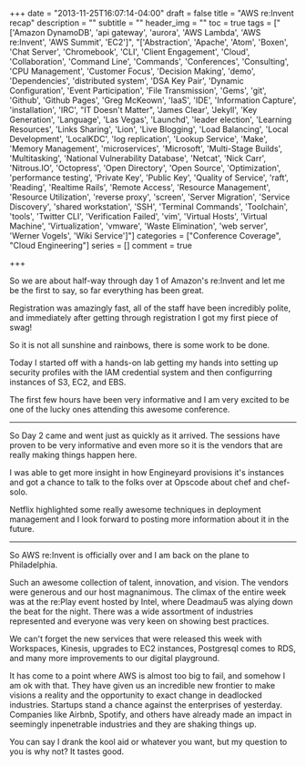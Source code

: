 +++
date = "2013-11-25T16:07:14-04:00"
draft = false
title = "AWS re:Invent recap"
description = ""
subtitle = ""
header_img = ""
toc = true
tags = ["['Amazon DynamoDB', 'api gateway', 'aurora', 'AWS Lambda', 'AWS re:Invent', 'AWS Summit', 'EC2']", "['Abstraction', 'Apache', 'Atom', 'Boxen', 'Chat Server', 'Chromebook', 'CLI', 'Client Engagement', 'Cloud', 'Collaboration', 'Command Line', 'Commands', 'Conferences', 'Consulting', 'CPU Management', 'Customer Focus', 'Decision Making', 'demo', 'Dependencies', 'distributed system', 'DSA Key Pair', 'Dynamic Configuration', 'Event Participation', 'File Transmission', 'Gems', 'git', 'Github', 'Github Pages', 'Greg McKeown', 'IaaS', 'IDE', 'Information Capture', 'installation', 'IRC', "IT Doesn't Matter", 'James Clear', 'Jekyll', 'Key Generation', 'Language', 'Las Vegas', 'Launchd', 'leader election', 'Learning Resources', 'Links Sharing', 'Lion', 'Live Blogging', 'Load Balancing', 'Local Development', 'LocalKDC', 'log replication', 'Lookup Service', 'Make', 'Memory Management', 'microservices', 'Microsoft', 'Multi-Stage Builds', 'Multitasking', 'National Vulnerability Database', 'Netcat', 'Nick Carr', 'Nitrous.IO', 'Octopress', 'Open Directory', 'Open Source', 'Optimization', 'performance testing', 'Private Key', 'Public Key', 'Quality of Service', 'raft', 'Reading', 'Realtime Rails', 'Remote Access', 'Resource Management', 'Resource Utilization', 'reverse proxy', 'screen', 'Server Migration', 'Service Discovery', 'shared workstation', 'SSH', 'Terminal Commands', 'Toolchain', 'tools', 'Twitter CLI', 'Verification Failed', 'vim', 'Virtual Hosts', 'Virtual Machine', 'Virtualization', 'vmware', 'Waste Elimination', 'web server', 'Werner Vogels', 'Wiki Service']"]
categories = ["Conference Coverage", "Cloud Engineering"]
series = []
comment = true

+++

So we are about half-way through day 1 of Amazon's re:Invent and let me be the first to say, so far everything has been great.

Registration was amazingly fast, all of the staff have been incredibly polite, and immediately after getting through registration I got my first piece of swag!

So it is not all sunshine and rainbows, there is some work to be done.

Today I started off with a hands-on lab getting my hands into setting up security profiles with the IAM credential system
and then configurring instances of S3, EC2, and EBS.

The first few hours have been very informative and I am very excited to be one of the lucky ones attending this awesome conference.

<hr>

So Day 2 came and went just as quickly as it arrived. The sessions have proven to be very informative and even more so it is the vendors that are really making things happen here.

I was able to get more insight in how Engineyard provisions it's instances and got a chance to talk to the folks over at Opscode about chef and chef-solo.

Netflix highlighted some really awesome techniques in deployment management and I look forward to posting more information about it in the future.

<hr>

So AWS re:Invent is officially over and I am back on the plane to Philadelphia.

Such an awesome collection of talent, innovation, and vision. The vendors were generous and our host magnanimous.
The climax of the entire week was at the re:Play event hosted by Intel, where Deadmau5 was alying down the beat for the night.
There was a wide assortment of industries represented and everyone was very keen on showing best practices.

We can't forget the new services that were released this week with Workspaces, Kinesis, upgrades to EC2 instances, Postgresql comes to RDS, and many more improvements to our digital playground.

It has come to a point where AWS is almost too big to fail, and somehow I am ok with that. They have given us an incredible new frontier to make visions a reality
and the opportunity to exact change in deadlocked industries. Startups stand a chance against the enterprises of yesterday. Companies like Airbnb, Spotify, and others have already made an impact in seemingly
inpenetrable industries and they are shaking things up.

You can say I drank the kool aid or whatever you want, but my question to you is why not? It tastes good.

